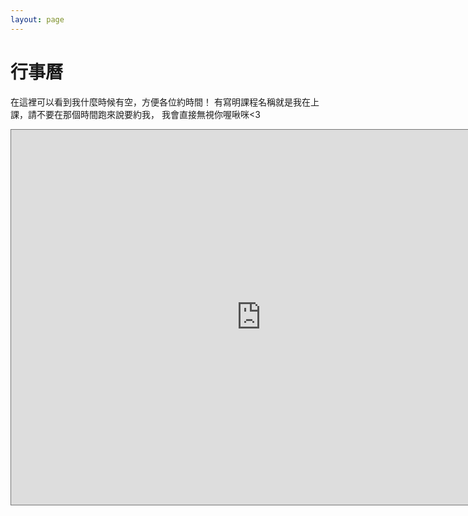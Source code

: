 ```yaml
---
layout: page
---
```

# 行事曆

在這裡可以看到我什麼時候有空，方便各位約時間！
有寫明課程名稱就是我在上課，請不要在那個時間跑來說要約我，
我會直接無視你喔啾咪<3

<iframe src="https://calendar.google.com/calendar/embed?height=600&wkst=1&bgcolor=%23ffffff&ctz=Asia%2FTaipei&src=YW5keXN3ZWJraW5nQGdtYWlsLmNvbQ&src=aWo4ZG9hODdqY3A3b2VmbjF2YjlvazcydXNAZ3JvdXAuY2FsZW5kYXIuZ29vZ2xlLmNvbQ&src=ZmN1c2FzckBnbWFpbC5jb20&src=dDlyOXFkMTlqdTY3NjBuZWFpNWdpbHQxdjhAZ3JvdXAuY2FsZW5kYXIuZ29vZ2xlLmNvbQ&src=ZmN1c3JhQGdtYWlsLmNvbQ&src=ZmN1c3JhQGdvb2dsZWdyb3Vwcy5jb20&color=%23D50000&color=%23F6BF26&color=%23795548&color=%23A79B8E&color=%23795548&color=%234285F4" style="border:solid 1px #777" width="800" height="600" frameborder="0" scrolling="no"></iframe>
